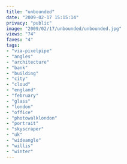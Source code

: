 ```yaml
---
title: "unbounded"
date: "2009-02-17 15:15:14"
privacy: "public"
image: "2009/02/17/unbounded/unbounded.jpg"
views: "74"
faves: "4"
tags:
- "via-pixelpipe"
- "angles"
- "architecture"
- "bank"
- "building"
- "city"
- "cloud"
- "england"
- "february"
- "glass"
- "london"
- "office"
- "photowalklondon"
- "portrait"
- "skyscraper"
- "uk"
- "wideangle"
- "willis"
- "winter"
---
```

<a href="/photos/2009/02/17/unbounded"></a>
